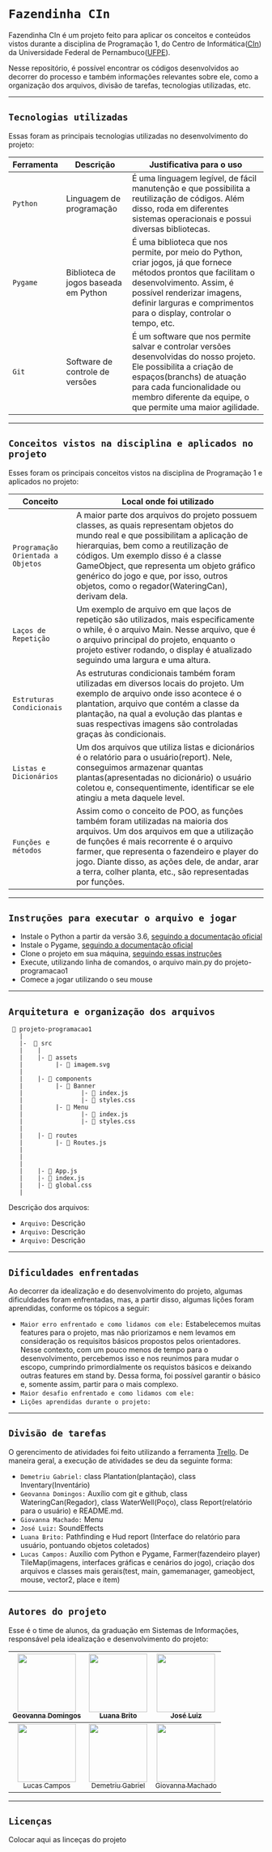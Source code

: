 # `Fazendinha CIn`

Fazendinha CIn é um projeto feito para aplicar os conceitos e conteúdos vistos durante a disciplina de Programação 1, do Centro de Informática([CIn](https://portal.cin.ufpe.br/)) da Universidade Federal de Pernambuco([UFPE](https://www.ufpe.br)). 

Nesse repositório, é possível encontrar os códigos desenvolvidos ao decorrer do processo e também informações relevantes sobre ele, como a organização dos arquivos, divisão de tarefas, tecnologias utilizadas, etc.   


------


## `Tecnologias utilizadas`

Essas foram as principais tecnologias utilizadas no desenvolvimento do projeto:

| Ferramenta | Descrição | Justificativa para o uso |
| --- | --- | --- |
| `Python` | Linguagem de programação | É uma linguagem legível, de fácil manutenção e que possibilita a reutilização de códigos. Além disso, roda em diferentes sistemas operacionais e possui diversas bibliotecas. |
| `Pygame` | Biblioteca de jogos baseada em Python | É uma biblioteca que nos permite, por meio do Python, criar jogos, já que fornece métodos prontos que facilitam o desenvolvimento. Assim, é possível renderizar imagens, definir larguras e comprimentos para o display, controlar o tempo, etc. |
| `Git` | Software de controle de versões | É um software que nos permite salvar e controlar versões desenvolvidas do nosso projeto. Ele possibilita a criação de espaços(branchs) de atuação para cada funcionalidade ou membro diferente da equipe, o que permite uma maior agilidade. |


------


## `Conceitos vistos na disciplina e aplicados no projeto`

Esses foram os principais conceitos vistos na disciplina de Programação 1 e aplicados no projeto:

| Conceito | Local onde foi utilizado |
| --- | --- |
| `Programação Orientada a Objetos` | A maior parte dos arquivos do projeto possuem classes, as quais representam objetos do mundo real e que possibilitam a aplicação de hierarquias, bem como a reutilização de códigos. Um exemplo disso é a classe GameObject, que representa um objeto gráfico genérico do jogo e que, por isso, outros objetos, como o regador(WateringCan), derivam dela. |
| `Laços de Repetição` | Um exemplo de arquivo em que laços de repetição são utilizados, mais especificamente o while, é o arquivo Main. Nesse arquivo, que é o arquivo principal do projeto, enquanto o projeto estiver rodando, o display é atualizado seguindo uma largura e uma altura. |
| `Estruturas Condicionais` | As estruturas condicionais também foram utilizadas em diversos locais do projeto. Um exemplo de arquivo onde isso acontece é o plantation, arquivo que contém a classe da plantação, na qual a evolução das plantas e suas respectivas imagens são controladas graças às condicionais. |
| `Listas e Dicionários` | Um dos arquivos que utiliza listas e dicionários é o relatório para o usuário(report). Nele, conseguimos armazenar quantas plantas(apresentadas no dicionário) o usuário coletou e, consequentimente, identificar se ele atingiu a meta daquele level. |
| `Funções e métodos` | Assim como o conceito de POO, as funções também foram utilizadas na maioria dos arquivos. Um dos arquivos em que a utilização de funções é mais recorrente é o arquivo farmer, que representa o fazendeiro e player do jogo. Diante disso, as ações dele, de andar, arar a terra, colher planta, etc., são representadas por funções. |


------


## `Instruções para executar o arquivo e jogar`
* Instale o Python a partir da versão 3.6, [seguindo a documentação oficial](https://docs.github.com/pt/repositories/creating-and-managing-repositories/cloning-a-repository) 
* Instale o Pygame, [seguindo a documentação oficial](https://www.pygame.org/download.shtml)
* Clone o projeto em sua máquina, [seguindo essas instruções](https://docs.github.com/pt/repositories/creating-and-managing-repositories/cloning-a-repository)
* Execute, utilizando linha de comandos, o arquivo main.py do projeto-programacao1
* Comece a jogar utilizando o seu mouse 


------


## `Arquitetura e organização dos arquivos`

```
 📁 projeto-programacao1
   |
   |-  📁 src
   |    |
   |    |- 📁 assets
   |         |- 📄 imagem.svg
   |
   |    |- 📁 components
   |         |- 📁 Banner 
   |                |- 📄 index.js
   |                |- 📄 styles.css
   |         |- 📁 Menu 
   |                |- 📄 index.js
   |                |- 📄 styles.css
   |
   |    |- 📁 routes
   |         |- 📄 Routes.js 
   |    
   |
   |
   |    |- 📄 App.js
   |    |- 📄 index.js
   |    |- 📄 global.css
   |

```
Descrição dos arquivos:
* `Arquivo:` Descrição
* `Arquivo:` Descrição
* `Arquivo:` Descrição


------


## `Dificuldades enfrentadas`

Ao decorrer da idealização e do desenvolvimento do projeto, algumas dificuldades foram enfrentadas, mas, a partir disso, algumas lições foram aprendidas, conforme os tópicos a seguir:

* `Maior erro enfrentado e como lidamos com ele:` Estabelecemos muitas features para o projeto, mas não priorizamos e nem levamos em consideração os requisitos básicos propostos pelos orientadores. Nesse contexto, com um pouco menos de tempo para o desenvolvimento, percebemos isso e nos reunimos para mudar o escopo, cumprindo primordialmente os requistos básicos e deixando outras features em stand by. Dessa forma, foi possível garantir o básico e, somente assim, partir para o mais complexo.
* `Maior desafio enfrentado e como lidamos com ele:`
* `Lições aprendidas durante o projeto:`


------


## `Divisão de tarefas`

O gerencimento de atividades foi feito utilizando a ferramenta [Trello](https://trello.com/pt-BR). De maneira geral, a execução de atividades se deu da seguinte forma:

* `Demetriu Gabriel:` class Plantation(plantação), class Inventary(Inventário)
* `Geovanna Domingos:` Auxílio com git e github, class WateringCan(Regador), class WaterWell(Poço), class Report(relatório para o usuário) e README.md.
* `Giovanna Machado:` Menu
* `José Luiz:` SoundEffects
* `Luana Brito:` Pathfinding e Hud report (Interface do relatório para usuário, pontuando objetos coletados)
* `Lucas Campos:` Auxílio com Python e Pygame, Farmer(fazendeiro player) TileMap(imagens, interfaces gráficas e cenários do jogo), criação dos arquivos e classes mais gerais(test, main, gamemanager, gameobject, mouse, vector2, place e item)


------


## `Autores do projeto`

Esse é o time de alunos, da graduação em Sistemas de Informações, responsável pela idealização e desenvolvimento do projeto:

| [<img src="https://avatars.githubusercontent.com/u/53124770?v=4" width=115><br><sub>Geovanna Domingos</sub>](https://github.com/geovannaadomingos) |  [<img src="https://avatars.githubusercontent.com/u/104396639?v=4" width=115><br><sub>Luana Brito</sub>](https://github.com/LuanaCCBrito) |  [<img src="https://avatars.githubusercontent.com/u/104479818?v=4" width=115><br><sub>José Luiz</sub>](https://github.com/jldsn) |
| :---: | :---: | :---:
| [<img src="https://avatars.githubusercontent.com/u/34292933?v=4" width=115><br><sub>Lucas Campos</sub>](https://github.com/lucasccampos) |  [<img src="https://avatars.githubusercontent.com/u/54682631?v=4" width=115><br><sub>Demetriu Gabriel</sub>](https://github.com/DemetriuGabriel) |  [<img src="https://avatars.githubusercontent.com/u/86128256?v=4" width=115><br><sub>Giovanna Machado</sub>](https://avatars.githubusercontent.com/u/86128256?v=4) |


------


## `Licenças`

Colocar aqui as linceças do projeto
